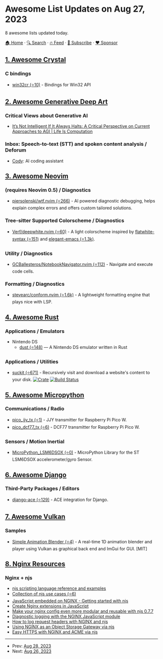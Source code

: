 # Awesome List Updates on Aug 27, 2023

8 awesome lists updated today.

[🏠 Home](/README.md) · [🔍 Search](https://www.trackawesomelist.com/search/) · [🔥 Feed](https://www.trackawesomelist.com/rss.xml) · [📮 Subscribe](https://trackawesomelist.us17.list-manage.com/subscribe?u=d2f0117aa829c83a63ec63c2f&id=36a103854c) · [❤️  Sponsor](https://github.com/sponsors/theowenyoung)



## [1. Awesome Crystal](/content/veelenga/awesome-crystal/README.md)

### C bindings

*   [win32cr (⭐10)](https://github.com/mjblack/win32cr) - Bindings for Win32 API

## [2. Awesome Generative Deep Art](/content/filipecalegario/awesome-generative-deep-art/README.md)

### Critical Views about Generative AI

*   [It’s Not Intelligent If It Always Halts: A Critical Perspective on Current Approaches to AGI | Life Is Computation](https://www.lifeiscomputation.com/it-is-not-intelligent-if-it-always-halts/)

### Inbox: Speech-to-text (STT) and spoken content analysis / Deforum

*   [Cody](https://about.sourcegraph.com/cody): AI coding assistant

## [3. Awesome Neovim](/content/rockerBOO/awesome-neovim/README.md)

### (requires Neovim 0.5) / Diagnostics

*   [piersolenski/wtf.nvim (⭐266)](https://github.com/piersolenski/wtf.nvim) - AI powered diagnostic debugging, helps explain complex errors and offers custom tailored solutions.

### Tree-sitter Supported Colorscheme / Diagnostics

*   [Verf/deepwhite.nvim (⭐60)](https://github.com/Verf/deepwhite.nvim) - A light colorscheme inspired by [flatwhite-syntax (⭐151)](https://github.com/biletskyy/flatwhite-syntax) and [elegant-emacs (⭐1.3k)](https://github.com/rougier/elegant-emacs).

### Utility / Diagnostics

*   [GCBallesteros/NotebookNavigator.nvim (⭐112)](https://github.com/GCBallesteros/NotebookNavigator.nvim) - Navigate and execute code cells.

### Formatting / Diagnostics

*   [stevearc/conform.nvim (⭐1.6k)](https://github.com/stevearc/conform.nvim) - A lightweight formatting engine that plays nice with LSP.

## [4. Awesome Rust](/content/rust-unofficial/awesome-rust/README.md)

### Applications / Emulators

*   Nintendo DS
    *   [dust (⭐148)](https://github.com/kelpsyberry/dust) — A Nintendo DS emulator written in Rust

### Applications / Utilities

*   [suckit (⭐671)](https://github.com/Skallwar/suckit) - Recursively visit and download a website's content to your disk. [![Crate](https://img.shields.io/crates/v/suckit.svg?logo=rust)](https://crates.io/crates/suckit) [![Build Status](https://github.com/Skallwar/suckit/workflows/Build%20and%20test/badge.svg)](https://github.com/Skallwar/suckit/blob/master/.github/workflows/build_and_test.yml)

## [5. Awesome Micropython](/content/mcauser/awesome-micropython/README.md)

### Communications / Radio

*   [pico\_jjy\_tx (⭐1)](https://github.com/elehobica/pico_jjy_tx) - JJY transmitter for Raspberry Pi Pico W.
*   [pico\_dcf77\_tx (⭐6)](https://github.com/elehobica/pico_dcf77_tx) - DCF77 transmitter for Raspberry Pi Pico W.

### Sensors / Motion Inertial

*   [MicroPython\_LSM6DSOX (⭐0)](https://github.com/jposada202020/MicroPython_LSM6DSOX) - MicroPython Library for the ST LSM6DSOX accelerometer/gyro Sensor.

## [6. Awesome Django](/content/wsvincent/awesome-django/README.md)

### Third-Party Packages / Editors

*   [django-ace (⭐129)](https://github.com/django-ace/django-ace) - ACE integration for Django.

## [7. Awesome Vulkan](/content/vinjn/awesome-vulkan/README.md)

### Samples

*   [Simple Animation Blender (⭐4)](https://github.com/Red1C3/Simple-Animation-Blender) - A real-time 1D animation blender and player using Vulkan as graphical back end and ImGui for GUI. \[MIT]

## [8. Nginx Resources](/content/fcambus/nginx-resources/README.md)

### Nginx + njs

*   [njs scripting language reference and examples](https://nginx.org/en/docs/njs/)
*   [Collection of njs use cases (⭐6)](https://github.com/f5devcentral/nginx-njs-usecases)
*   [JavaScript embedded on NGINX - Getting started with njs](https://www.bluedoa.com/javascript-embedded-on-nginx-getting-started-with-njs/)
*   [Create Nginx extensions in JavaScript](https://dev.to/metal3d/create-nginx-extensions-in-javascript-3310)
*   [Make your nginx config even more modular and reusable with njs 0.7.7](https://www.nginx.com/blog/make-nginx-config-even-more-modular-reusable-njs-0-7-7/)
*   [Diagnostic logging with the NGINX JavaScript module](https://www.nginx.com/blog/diagnostic-logging-nginx-javascript-module/)
*   [How to log request headers with NGINX and njs](https://wildwolf.name/how-to-log-request-headers-with-nginx-and-njs/)
*   [Using NGINX as an Object Storage Gateway via njs](https://www.nginx.com/blog/using-nginx-as-object-storage-gateway/)
*   [Easy HTTPS with NGINX and ACME via njs](https://steinkamp.us/posts/2023-08-10_easy-https-with-nginx)

---

- Prev: [Aug 28, 2023](/content/2023/08/28/README.md)
- Next: [Aug 26, 2023](/content/2023/08/26/README.md)